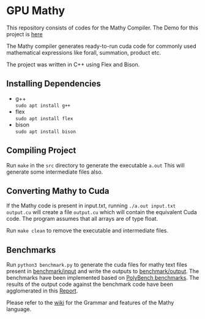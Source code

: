 # GPU Mathy

This repository consists of codes for the Mathy Compiler. The Demo for this project is [here](http://mathy.dreamcometrue.studio/)

The Mathy compiler generates ready-to-run cuda code for commonly used mathematical expressions like forall, summation, product etc.

The project was written in C++ using Flex and Bison.

## Installing Dependencies
- g++\
    `sudo apt install g++`
- flex\
    `sudo apt install flex`
- bison\
    `sudo apt install bison`

## Compiling Project
Run `make` in the `src` directory to generate the executable `a.out`
This will generate some intermediate files also.

## Converting Mathy to Cuda
If the Mathy code is present in input.txt, running `./a.out input.txt output.cu` will create a file `output.cu` which will contain the equivalent Cuda code. The program assumes that all arrays are of type float.

Run `make clean` to remove the executable and intermediate files.

## Benchmarks
Run `python3 benchmark.py` to generate the cuda files for mathy text files present in [benchmark/input](https://github.com/dl-thops/gpu-mathy/tree/main/benchmark/input) and write the outputs to [benchmark/output](https://github.com/dl-thops/gpu-mathy/tree/main/benchmark/output).
The benchmarks have been implemented based on [PolyBench benchmarks](https://web.cse.ohio-state.edu/~pouchet.2/software/polybench/). 
The results of the output code against the benchmark code have been agglomerated in this [Report](https://github.com/dl-thops/gpu-mathy/tree/main/Report.pdf).

Please refer to the [wiki](https://github.com/dl-thops/gpu-mathy/wiki#welcome-to-the-gpu-mathy-wiki) for the Grammar and features of the Mathy language.
